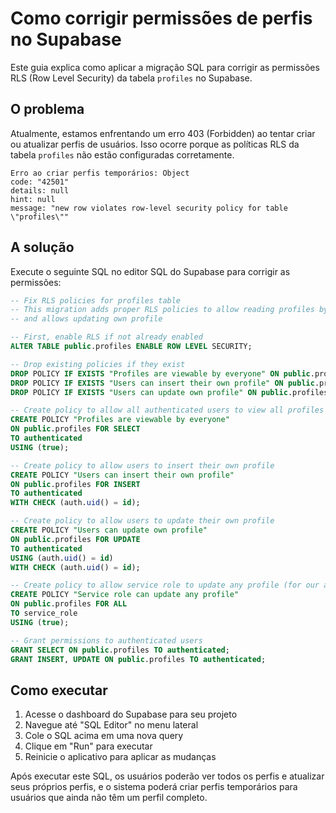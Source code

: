 # Como corrigir permissões de perfis no Supabase

Este guia explica como aplicar a migração SQL para corrigir as permissões RLS (Row Level Security) da tabela `profiles` no Supabase.

## O problema

Atualmente, estamos enfrentando um erro 403 (Forbidden) ao tentar criar ou atualizar perfis de usuários. Isso ocorre porque as políticas RLS da tabela `profiles` não estão configuradas corretamente.

```
Erro ao criar perfis temporários: Object
code: "42501"
details: null
hint: null
message: "new row violates row-level security policy for table \"profiles\""
```

## A solução

Execute o seguinte SQL no editor SQL do Supabase para corrigir as permissões:

```sql
-- Fix RLS policies for profiles table
-- This migration adds proper RLS policies to allow reading profiles by all authenticated users
-- and allows updating own profile

-- First, enable RLS if not already enabled
ALTER TABLE public.profiles ENABLE ROW LEVEL SECURITY;

-- Drop existing policies if they exist
DROP POLICY IF EXISTS "Profiles are viewable by everyone" ON public.profiles;
DROP POLICY IF EXISTS "Users can insert their own profile" ON public.profiles;
DROP POLICY IF EXISTS "Users can update own profile" ON public.profiles;

-- Create policy to allow all authenticated users to view all profiles
CREATE POLICY "Profiles are viewable by everyone" 
ON public.profiles FOR SELECT 
TO authenticated
USING (true);

-- Create policy to allow users to insert their own profile
CREATE POLICY "Users can insert their own profile" 
ON public.profiles FOR INSERT 
TO authenticated
WITH CHECK (auth.uid() = id);

-- Create policy to allow users to update their own profile
CREATE POLICY "Users can update own profile" 
ON public.profiles FOR UPDATE
TO authenticated
USING (auth.uid() = id)
WITH CHECK (auth.uid() = id);

-- Create policy to allow service role to update any profile (for our app logic)
CREATE POLICY "Service role can update any profile" 
ON public.profiles FOR ALL 
TO service_role
USING (true);

-- Grant permissions to authenticated users
GRANT SELECT ON public.profiles TO authenticated;
GRANT INSERT, UPDATE ON public.profiles TO authenticated;
```

## Como executar

1. Acesse o dashboard do Supabase para seu projeto
2. Navegue até "SQL Editor" no menu lateral
3. Cole o SQL acima em uma nova query
4. Clique em "Run" para executar
5. Reinicie o aplicativo para aplicar as mudanças

Após executar este SQL, os usuários poderão ver todos os perfis e atualizar seus próprios perfis, e o sistema poderá criar perfis temporários para usuários que ainda não têm um perfil completo.
